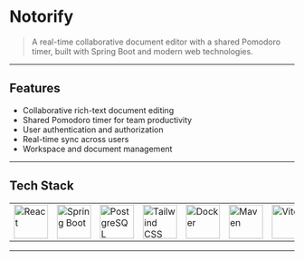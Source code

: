 # Notorify

> A real-time collaborative document editor with a shared Pomodoro timer, built with Spring Boot and modern web technologies.

---

## Features

- Collaborative rich-text document editing
- Shared Pomodoro timer for team productivity
- User authentication and authorization
- Real-time sync across users
- Workspace and document management

---

## Tech Stack

<table>
  <tr>
    <td><a href="https://react.dev/" target="_blank"><img src="https://upload.wikimedia.org/wikipedia/commons/a/a7/React-icon.svg" width="60" alt="React"/></a></td>
    <td><a href="https://spring.io/projects/spring-boot" target="_blank"><img src="https://cdn.worldvectorlogo.com/logos/spring-boot-1.svg" width="60" alt="Spring Boot"/></a></td>
    <td><a href="https://www.postgresql.org/" target="_blank"><img src="https://upload.wikimedia.org/wikipedia/commons/2/29/Postgresql_elephant.svg" width="60" alt="PostgreSQL"/></a></td>
    <td><a href="https://tailwindcss.com/" target="_blank"><img src="https://upload.wikimedia.org/wikipedia/commons/d/d5/Tailwind_CSS_Logo.svg" width="60" alt="Tailwind CSS"/></a></td>
    <td><a href="https://www.docker.com/" target="_blank"><img src="https://www.docker.com/wp-content/uploads/2022/03/Moby-logo.png" width="60" alt="Docker"/></a></td>
    <td><a href="https://maven.apache.org/" target="_blank"><img src="https://upload.wikimedia.org/wikipedia/commons/5/52/Apache_Maven_logo.svg" width="60" alt="Maven"/></a></td>
    <td><a href="https://vitejs.dev/" target="_blank"><img src="https://vitejs.dev/logo.svg" width="60" alt="Vite"/></a></td>
  </tr>
</table>


---
